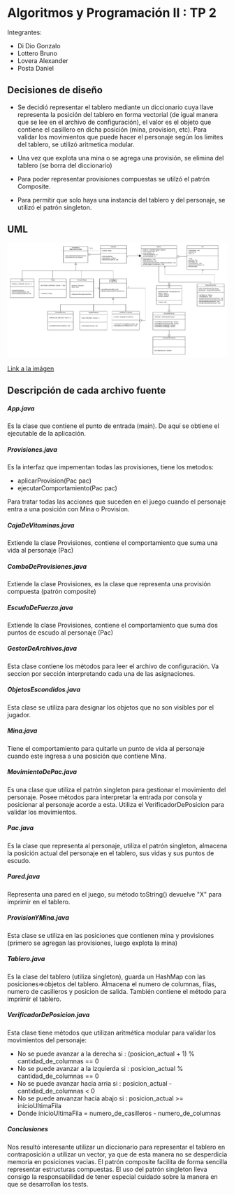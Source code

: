 # Algoritmos y Programación II : TP 2

Integrantes: 
- Di Dio Gonzalo
- Lottero Bruno
- Lovera Alexander
- Posta Daniel

## Decisiones de diseño

- Se decidió representar el tablero mediante un diccionario cuya llave representa la posición del tablero en forma vectorial (de igual manera que se lee en el archivo de configuración), el valor es el objeto que contiene el casillero en dicha posición (mina, provision, etc). Para validar los movimientos que puede hacer el personaje según los limites del tablero, se utilizó aritmetica modular.

- Una vez que explota una mina o se agrega una provisión, se elimina del tablero (se borra del diccionario)

- Para poder representar provisiones compuestas se utilzó el patrón Composite.

- Para permitir que solo haya una instancia del tablero y del personaje, se utilizó el patrón singleton.

## UML

![alt text](UML_TP2.png "Diagrama UML")

[Link a la imágen](UML_TP2.png)

## Descripción de cada archivo fuente

##### App.java

Es la clase que contiene el punto de entrada (main). De aquí se obtiene el ejecutable de la aplicación.

##### Provisiones.java

Es la interfaz que impementan todas las provisiones, tiene los metodos:

- aplicarProvision(Pac pac)
- ejecutarComportamiento(Pac pac)

Para tratar todas las acciones que suceden en el juego cuando el personaje entra a una posición con Mina o Provision.

##### CajaDeVitaminas.java

Extiende la clase Provisiones, contiene el comportamiento que suma una vida al personaje (Pac)

##### ComboDeProvisiones.java

Extiende la clase Provisiones, es la clase que representa una provisión compuesta (patrón composite)

##### EscudoDeFuerza.java

Extiende la clase Provisiones, contiene el comportamiento que suma dos puntos de escudo al personaje (Pac)

##### GestorDeArchivos.java

Esta clase contiene los métodos para leer el archivo de configuración.
Va seccion por sección interpretando cada una de las asignaciones.

##### ObjetosEscondidos.java

Esta clase se utiliza para designar los objetos que no son visibles por el jugador.

##### Mina.java

Tiene el comportamiento para quitarle un punto de vida al personaje cuando este ingresa a una posición que contiene Mina.

##### MovimientoDePac.java

Es una clase que utiliza el patrón singleton para gestionar el movimiento del personaje.
Posee métodos para interpretar la entrada por consola y posicionar al personaje acorde a esta. Utiliza el VerificadorDePosicion para validar los movimientos.

##### Pac.java

Es la clase que representa al personaje, utiliza el patrón singleton, almacena la posición actual del personaje en el tablero, sus vidas y sus puntos de escudo.

##### Pared.java

Representa una pared en el juego, su método toString() devuelve "X" para imprimir en el tablero.

##### ProvisionYMina.java

Esta clase se utiliza en las posiciones que contienen mina y provisiones (primero se agregan las provisiones, luego explota la mina)

##### Tablero.java

Es la clase del tablero (utiliza singleton), guarda un HashMap con las posiciones=>objetos del tablero.
Almacena el numero de columnas, filas, numero de casilleros y posicion de salida. También contiene el método para imprimir el tablero.

##### VerificadorDePosicion.java

Esta clase tiene métodos que utilizan aritmética modular para validar los movimientos del personaje:

- No se puede avanzar a la derecha si : (posicion_actual + 1) % cantidad_de_columnas == 0
- No se puede avanzar a la izquierda si : posicion_actual % cantidad_de_columnas  == 0
- No se puede avanzar hacia arria si : posicion_actual - cantidad_de_columnas < 0
- No se puede anvanzar hacia abajo si : posicion_actual >= inicioUltimaFila
- Donde inicioUltimaFila = numero_de_casilleros - numero_de_columnas

##### Conclusiones

Nos resultó interesante utilizar un diccionario para representar el tablero en contraposición a utilizar un vector, ya que de esta manera no se desperdicia memoria en posiciones vacias.
El patrón composite facilita de forma sencilla representar estructuras compuestas.
El uso del patrón singleton lleva consigo la responsabilidad de tener especial cuidado sobre la manera en que se desarrollan los tests.

